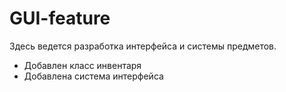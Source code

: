 # GUI-feature
Здесь ведется разработка интерфейса и системы предметов.

* Добавлен класс инвентаря
* Добавлена система интерфейса